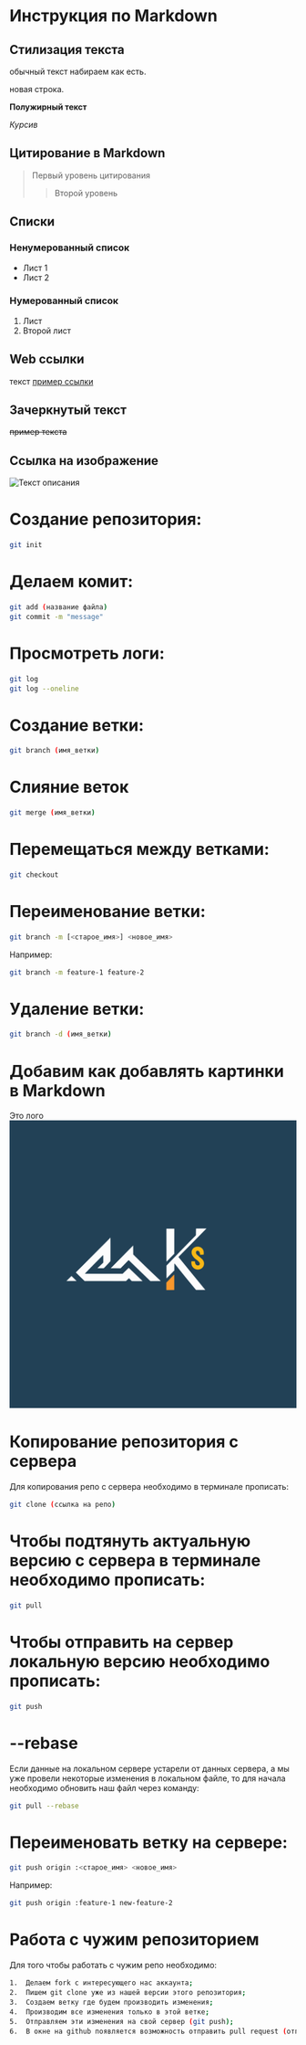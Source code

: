 # Инструкция по Markdown

## Стилизация текста
обычный текст набираем как есть.

новая строка.

**Полужирный текст**

*Курсив*

## Цитирование в Markdown
> Первый уровень цитирования
>> Второй уровень

## Списки
### Ненумерованный список
* Лист 1
* Лист 2

### Нумерованный список
1. Лист 
2. Второй лист

## Web ссылки
текст [пример ссылки](http.example.com "Всплывающая подсказка")

## Зачеркнутый текст

~~пример текста~~

## Cсылка на изображение

![Текст описания](https://www.example.com/image.jpg)


# Создание репозитория:

```sh
git init
```

# Делаем комит:

```sh
git add (название файла)
git commit -m "message"
```

# Просмотреть логи:

```sh
git log
git log --oneline
```
# Создание ветки:

```sh
git branch (имя_ветки)
```

# Слияние веток 

```sh
git merge (имя_ветки)
```

# Перемещаться между ветками:

```sh
git checkout
```
# Переименование ветки:

```sh
git branch -m [<старое_имя>] <новое_имя>
```
Например:

```sh
git branch -m feature-1 feature-2
```

# Удаление ветки:

```sh
git branch -d (имя_ветки)
```

# Добавим как добавлять картинки в Markdown

Это лого
![Лого](лого.png)

# Копирование репозитория с сервера

Для копирования репо с сервера необходимо в терминале прописать:

```sh
git clone (ссылка на репо)
```

# Чтобы подтянуть актуальную версию с сервера в терминале необходимо прописать:

```sh
git pull
```

# Чтобы отправить на сервер локальную версию необходимо прописать:

```sh
git push
```
# --rebase
Если данные на локальном сервере устарели от данных сервера, а мы уже провели некоторые изменения в локальном файле, то для начала необходимо обновить наш файл через команду:

```sh
git pull --rebase
```

# Переименовать ветку на сервере:

```sh
git push origin :<старое_имя> <новое_имя>
```
Например:

```sh
git push origin :feature-1 new-feature-2
```

# Работа с чужим репозиторием
Для того чтобы работать с чужим репо необходимо:
```sh
1.	Делаем fork с интересующего нас аккаунта;
2.	Пишем git clone уже из нашей версии этого репозитория;
3.	Создаем ветку где будем производить изменения;
4.	Производим все изменения только в этой ветке;
5.	Отправляем эти изменения на свой сервер (git push);
6.	В окне на github появляется возможность отправить pull request (отправка изменений на репо источник).
```